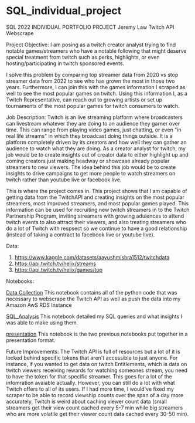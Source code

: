 # SQL_individual_project

SQL 2022 INDIVIDUAL PORTFOLIO PROJECT
Jeremy Law 
Twitch API Webscrape 

Project Objective: 
I am posing as a twitch creator analyst trying to find notable games/streamers who have a notable following that might deserve special treatment from twitch such as perks, highlights, or even hosting/participating in twitch sponsored events.

I solve this problem by comparing top streamer data from 2020 vs stop streamer data from 2022 to see who has grown the most in those two years. Furthermore, I can join this with the games information I scraped as well to see the most popular games on twitch. Using this information I, as a Twitch Representative, can reach out to growing artists or set up tournaments of the most popular games for twitch consumers to watch. 

Job Description:
Twitch is an live streaming platform where broadcasters can livestream whatever they are doing to an audience they garner over time. This can range from playing video games, just chatting, or even "in real life streams" in which they broadcast doing things outside. It is a platform completely driven by its creators and how well they can gather an audience to watch what they are doing. As a creator analyst for twitch, my job would be to create insights out of creator data to either highlight up and coming creators just making headway or showcase already popular streamers to new viewers. The idea behind this job would be to create insights to drive campaigns to get more people to watch streamers on twitch rather than youtube live or facebook live.

This is where the project comes in. This project shows that I am capable of getting data from the TwitchAPI and creating insights on the most popular streamers, most improved streamers, and most popular games played. This information can be used for recruiting new twitch streamers in to the Twitch Partnership Program, inviting streamers with growing aduiences to attend twitch events to also attract their viewers, and also treating streamers who do a lot of Twitch with respsect so we continue to have a good relationship (instead of taking a contract to facebook live or youtube live). 

Data:
1. https://www.kaggle.com/datasets/aayushmishra1512/twitchdata
2. https://api.twitch.tv/helix/streams
3. https://api.twitch.tv/helix/games/top

Notebooks: 

[Data Collection](http://localhost:8891/notebooks/Desktop/Lontok%20SQL/notebooks/data_collection.ipynb)
This notebook contains all of the python code that was necessary to webscrape the Twitch API as well as push the data into my Amazon AwS RDS Instance 

[SQL_Analysis](http://localhost:8891/notebooks/Desktop/Lontok%20SQL/notebooks/sql_analysis.ipynb#Features-Used:-JOIN)
This notebook detailed my SQL queries and what insights I was able to make using them.

[presentation](http://localhost:8891/notebooks/Desktop/Lontok%20SQL/notebooks/presentation.ipynb#)
This notebook is the two previous notebooks put together in a presentation format. 




Future Improvements: 
The Twitch API is full of resources but a lot of it is locked behind specific tokens that aren't accessible to just anyone. For instance, if you wanted to get data on twitch Entitlements, which is data on twitch viewers receiving rewards for watching someones stream, you need to have the token for that specific streamer. This goes for a lot of the infomration avaiable actually. However, you can still do a lot with what Twitch offers to all of its users. If I had more time, I would've fixed my scraper to be able to record viewship counts over the span of a day more accurately. Twitch is weird about caching viewer count data (small streamers get their view count cached every 5-7 min while big streamers who are more volatile get their viewer count data cached every 30-50 min). 
